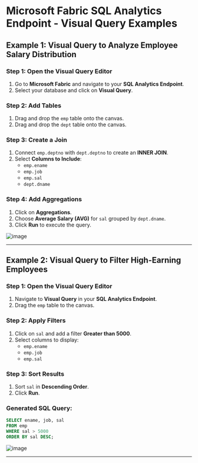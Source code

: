 # Microsoft Fabric SQL Analytics Endpoint - Visual Query Examples

## Example 1: Visual Query to Analyze Employee Salary Distribution
### **Step 1: Open the Visual Query Editor**
1. Go to **Microsoft Fabric** and navigate to your **SQL Analytics Endpoint**.
2. Select your database and click on **Visual Query**.

### **Step 2: Add Tables**
1. Drag and drop the `emp` table onto the canvas.
2. Drag and drop the `dept` table onto the canvas.

### **Step 3: Create a Join**
1. Connect `emp.deptno` with `dept.deptno` to create an **INNER JOIN**.
2. Select **Columns to Include**:
   - `emp.ename`
   - `emp.job`
   - `emp.sal`
   - `dept.dname`

### **Step 4: Add Aggregations**
1. Click on **Aggregations**.
2. Choose **Average Salary (AVG)** for `sal` grouped by `dept.dname`.
3. Click **Run** to execute the query.

![image](https://github.com/user-attachments/assets/7eb8494b-d637-490a-98b7-b3f42ab954ac)

---

## Example 2: Visual Query to Filter High-Earning Employees
### **Step 1: Open the Visual Query Editor**
1. Navigate to **Visual Query** in your **SQL Analytics Endpoint**.
2. Drag the `emp` table to the canvas.

### **Step 2: Apply Filters**
1. Click on `sal` and add a filter **Greater than 5000**.
2. Select columns to display:
   - `emp.ename`
   - `emp.job`
   - `emp.sal`

### **Step 3: Sort Results**
1. Sort `sal` in **Descending Order**.
2. Click **Run**.

### **Generated SQL Query:**
```sql
SELECT ename, job, sal 
FROM emp 
WHERE sal > 5000 
ORDER BY sal DESC;
```
![image](https://github.com/user-attachments/assets/07fd9761-9d10-4566-8f9d-bd7235046319)

---
